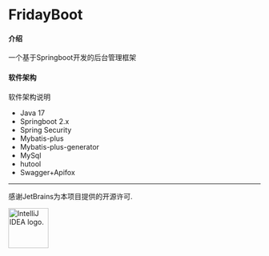 # FridayBoot

#### 介绍
一个基于Springboot开发的后台管理框架

#### 软件架构
软件架构说明
- Java 17
- Springboot 2.x
- Spring Security
- Mybatis-plus
- Mybatis-plus-generator
- MySql
- hutool
- Swagger+Apifox

---

感谢JetBrains为本项目提供的开源许可.

<img src="https://resources.jetbrains.com/storage/products/company/brand/logos/IntelliJ_IDEA_icon.png" width="80" height="80" alt="IntelliJ IDEA logo.">
